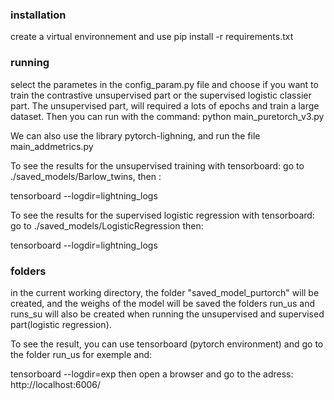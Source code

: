 ### installation
create a virtual environnement and use
 pip install -r requirements.txt
 
 
### running
select the parametes in the config_param.py file and choose if you want to train the contrastive unsupervised part or the supervised logistic classier part.
The unsupervised part, will required a lots of epochs and train a large dataset.
Then you can run with the command: python main_puretorch_v3.py

We can also use the library pytorch-lighning, and run the file main_addmetrics.py

To see the results for the unsupervised training with tensorboard: go to ./saved_models/Barlow_twins, then :

tensorboard --logdir=lightning_logs

To see the results for the supervised logistic regression with tensorboard:
go to ./saved_models/LogisticRegression then:

tensorboard --logdir=lightning_logs

### folders
in the current working directory, the folder "saved_model_purtorch" will be created, and the weighs of the model will be saved
the folders run_us and runs_su will also be created when running the unsupervised and supervised part(logistic regression).

To see the result, you can use tensorboard (pytorch environment) and go to the folder run_us for exemple and:

tensorboard --logdir=exp
then open a browser and go to the adress: http://localhost:6006/

